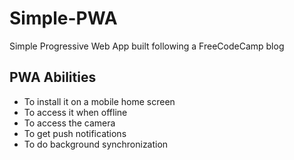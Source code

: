 # Simple-PWA
Simple Progressive Web App built following a FreeCodeCamp blog

## PWA Abilities
- To install it on a mobile home screen
- To access it when offline
- To access the camera
- To get push notifications
- To do background synchronization
